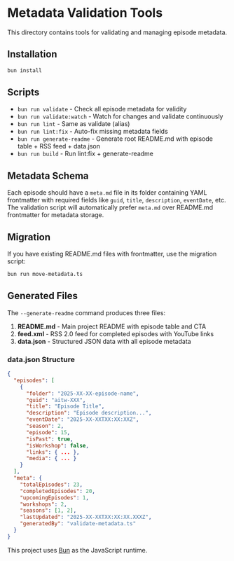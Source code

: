 # Metadata Validation Tools

This directory contains tools for validating and managing episode metadata.

## Installation

```bash
bun install
```

## Scripts

- `bun run validate` - Check all episode metadata for validity
- `bun run validate:watch` - Watch for changes and validate continuously  
- `bun run lint` - Same as validate (alias)
- `bun run lint:fix` - Auto-fix missing metadata fields
- `bun run generate-readme` - Generate root README.md with episode table + RSS feed + data.json
- `bun run build` - Run lint:fix + generate-readme

## Metadata Schema

Each episode should have a `meta.md` file in its folder containing YAML frontmatter with required fields like `guid`, `title`, `description`, `eventDate`, etc. The validation script will automatically prefer `meta.md` over README.md frontmatter for metadata storage.

## Migration

If you have existing README.md files with frontmatter, use the migration script:

```bash
bun run move-metadata.ts
```

## Generated Files

The `--generate-readme` command produces three files:

1. **README.md** - Main project README with episode table and CTA
2. **feed.xml** - RSS 2.0 feed for completed episodes with YouTube links
3. **data.json** - Structured JSON data with all episode metadata

### data.json Structure

```json
{
  "episodes": [
    {
      "folder": "2025-XX-XX-episode-name",
      "guid": "aitw-XXX",
      "title": "Episode Title",
      "description": "Episode description...",
      "eventDate": "2025-XX-XXTXX:XX:XXZ",
      "season": 2,
      "episode": 15,
      "isPast": true,
      "isWorkshop": false,
      "links": { ... },
      "media": { ... }
    }
  ],
  "meta": {
    "totalEpisodes": 23,
    "completedEpisodes": 20,
    "upcomingEpisodes": 1,
    "workshops": 2,
    "seasons": [1, 2],
    "lastUpdated": "2025-XX-XXTXX:XX:XX.XXXZ",
    "generatedBy": "validate-metadata.ts"
  }
}
```

This project uses [Bun](https://bun.sh) as the JavaScript runtime.

